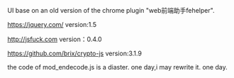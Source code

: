 ﻿UI base on an old version of the chrome plugin "web前端助手fehelper".

https://jquery.com/ version:1.5

http://jsfuck.com version：0.4.0

https://github.com/brix/crypto-js version:3.1.9

the code of mod_endecode.js is a diaster.
one day,i may rewrite it.
one day.